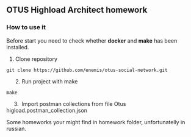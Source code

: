 ## OTUS Highload Architect homework

### How to use it 

Before start you need to check whether **docker** and **make** has been installed.

1.  Clone repository

```plaintext
git clone https://github.com/enemis/otus-social-network.git 
```

      2. Run project with make

```plaintext
make 
```

     3.  Import postman collections from file Otus higload.postman\_collection.json

Some homeworks your might find in homework folder, unfortunatelly in russian.